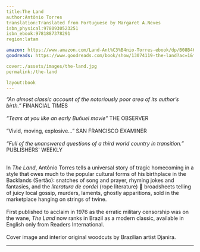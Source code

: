 ```yaml
---
title:The Land
author:Antônio Torres
translation:Translated from Portuguese by Margaret A.Neves
isbn_physical:9780930523251
isbn_ebook:9781887378291
region:latam

amazon: https://www.amazon.com/Land-Ant%C3%B4nio-Torres-ebook/dp/B08B46TTSN
goodreads: https://www.goodreads.com/book/show/13074119-the-land?ac=1&from_search=true&qid=86P5umFZfL&rank=1

cover:./assets/images/the-land.jpg
permalink:/the-land

layout:book
---
```

*“An almost classic account of the notoriously poor area of its author’s birth.”* 
FINANCIAL TIMES
<br><br>
*“Tears at you like an early Buñuel movie”*		THE OBSERVER
<br><br>
“Vivid, moving, explosive…”		SAN FRANCISCO EXAMINER
<br><br>
*“Full of the unanswered questions of a third world country in transition.”*  PUBLISHERS' WEEKLY
<br><br>

In *The Land*, Antônio Torres tells a universal story of tragic homecoming in a style that owes much to the popular cultural forms of his birthplace in the Backlands (Sertão): snatches of song and prayer, rhyming jokes and fantasies, and the *literatura de cordel* (rope literature)  broadsheets telling of juicy local gossip, murders, laments, ghostly apparitions, sold in the marketplace hanging on strings of twine. 
<br><br>
First published to acclaim in 1976 as the erratic military censorship was on the wane, *The Land* now ranks in Brazil as a modern classic, available in English only from Readers International.
<br><br>
Cover image and interior original woodcuts by Brazilian artist Djanira.



---
